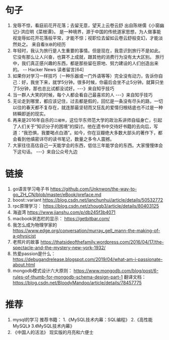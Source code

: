 # 句子
1. 宠辱不惊，看庭前花开花落；去留无意，望天上云卷云舒 出自陈继儒《小窗幽记》·洪应明《菜根谭》。 
是一种境界，源于中国的传统道家思想，为人做事能视宠辱如花开花落般平常，才能不惊；视职位去留如云卷云舒般变幻，才能淡然处之。  来自看`张悬`的经历
2. 年轻时，我认为旅行是人生重要的事情。但是现在，我意识到旅行不是如此。它没有那么让人兴奋，也算不上成就，跟其他的消费行为没有太大区别。
旅行中，我们真正感兴趣的东西，都是那些留在原地、努力建设的人们创造出来的。
-- Hacker News 读者留言[64]
3. 如果你对学习一样技巧（一种乐器或一门外语等等）完全没有动力，告诉你自己：好，我坐下来，就学5分钟。很多时候，你最后会坐不止5分钟。就算只坐了5分钟，那也总比试都没试好。---》来自知乎技巧
4. 当一群人大笑的时候，每个人都会看自己最喜欢的人  ---》来自知乎技巧
5. 无论走到哪里，都应该记住，过去都是假的，回忆是一条没有尽头的路，一切以往的春天都不复存在，就连那最坚韧而又狂乱的爱情归根结底也不过是一种转瞬即逝的现实。
6. 再来是2016年自杀的`江绪林`，这位华东师范大学的政治系讲师自缢身亡，引起了人们关于“知识分子的困境”的探讨。他在遗书中交待好书籍的去向后，写道：“我恐惧，我要喝点白酒”。如今，你在豆瓣绝大多数大部头的著作下，都会看到他缜密详尽的读书笔记，数量之多令人震撼。
7. 大家往往高估自己一天能学会的东西，低估三年能学会的东西。大家慢慢体会下这句话。 ---》来自公众号九边

# 链接
1. go语言学习电子书 https://github.com/Unknwon/the-way-to-go_ZH_CN/blob/master/eBook/preface.md 
2. boost::variant https://blog.csdn.net/lanchunhui/article/details/50532772  
3. rpc原理学习： https://blog.csdn.net/zhougb3/article/details/80403125   
4. 海盗湾 https://www.jianshu.com/p/db245f3b4071  
5. macbook状态栏的显示： https://getbitbar.com/
6. 我怎么成为物理学家的 https://www.edge.org/conversation/murray_gell_mann-the-making-of-a-physicist
7. 老照片的故事 https://thatsideofthefamily.wordpress.com/2016/04/17/the-spectacle-and-the-mystery-new-york-1932/  
8. 热爱passion是什么： https://debugandrelease.blogspot.com/2019/04/what-am-i-passionate-about.html  
9. mongodb模式设计六大原则： https://www.mongodb.com/blog/post/6-rules-of-thumb-for-mongodb-schema-design-part-1   翻译文档：https://blog.csdn.net/BloodyMandoo/article/details/78457775

# 推荐
1. mysql的学习
 推荐书籍：
 1.《MySQL技术内幕：SQL编程》
 2.《高性能MySQL》
 3.《MySQL技术内幕》
2. 《中国人的活法》 现实版的月亮和六便士


